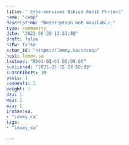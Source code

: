 ```yaml
---
title: " Cyberservices Ethics Audit Project" 
name: "ceap"
description: "Description not available."
type: community
date: "2023-06-30 13:13:48"
draft: false
nsfw: false
actor_id: "https://lemmy.ca/c/ceap"
host: lemmy.ca
lastmod: "0001-01-01 00:00:00"
published: "2021-03-15 23:58:33"
subscribers: 10
posts: 1
comments: 1
weight: 1
dau: 1
wau: 1
mau: 1
instances:
- "lemmy_ca"
tags: 
- "lemmy_ca"

---
```

